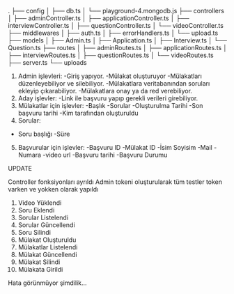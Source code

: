 .
├── config
│   ├── db.ts
│   └── playground-4.mongodb.js
├── controllers
│   ├── adminController.ts
│   ├── applicationController.ts
│   ├── interviewController.ts
│   ├── questionController.ts
│   └── videoController.ts
├── middlewares
│   ├── auth.ts
│   ├── errorHandlers.ts
│   └── upload.ts
├── models
│   ├── Admin.ts
│   ├── Application.ts
│   ├── Interview.ts
│   └── Question.ts
├── routes
│   ├── adminRoutes.ts
│   ├── applicationRoutes.ts
│   ├── interviewRoutes.ts
│   ├── questionRoutes.ts
│   └── videoRoutes.ts
├── server.ts
└── uploads



1. Admin işlevleri:
-Giriş yapıyor.
-Mülakat oluşturuyor
-Mülakatları düzenleyebiliyor ve silebiliyor. 
-Mülakatlara veritabanından soruları ekleyip çıkarabiliyor.
-Mülakatlara onay ya da red verebiliyor.
2. Aday işlevler:
-Link ile başvuru yapıp gerekli verileri girebiliyor.
3. Mülakatlar için işlevler:
-Başlık
-Sorular
-Oluşturulma Tarihi
-Son başvuru tarihi
-Kim tarafından oluşturuldu
4. Sorular:
- Soru başlığı
-Süre 
5. Başvurular için işlevler:
-Başvuru ID
-Mülakat ID
-İsim Soyisim
-Mail
-Numara
-video url
-Başvuru tarihi
-Başvuru Durumu

UPDATE

Controller fonksiyonları ayrıldı
Admin tokeni oluşturularak tüm testler token varken ve yokken olarak yapıldı
 1. Video Yüklendi
 2. Soru Eklendi
 3. Sorular Listelendi
 4. Sorular Güncellendi 
 5. Soru Silindi
 6. Mülakat Oluşturuldu
 7. Mülakatlar Listelendi
 8. Mülakat Güncellendi
 9. Mülakat Silindi
10. Mülakata Girildi

Hata görünmüyor şimdilik...


